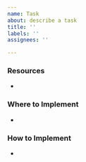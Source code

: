 ```yaml
---
name: Task
about: describe a task
title: ''
labels: ''
assignees: ''

---
```


### Resources
- 

### Where to Implement
- 

### How to Implement
- 
